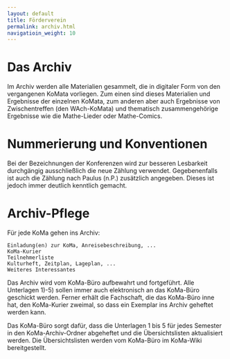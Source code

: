 ```yaml
---
layout: default
title: Förderverein
permalink: archiv.html
navigatioin_weight: 10
---
```

# Das Archiv

Im Archiv werden alle Materialien gesammelt, die in digitaler Form von den vergangenen KoMata vorliegen. Zum einen sind dieses Materialien und Ergebnisse der einzelnen KoMata, zum anderen aber auch Ergebnisse von Zwischentreffen (den WAch-KoMata) und thematisch zusammengehörige Ergebnisse wie die Mathe-Lieder oder Mathe-Comics.
# Nummerierung und Konventionen

Bei der Bezeichnungen der Konferenzen wird zur besseren Lesbarkeit durchgängig ausschließlich die neue Zählung verwendet. Gegebenenfalls ist auch die Zählung nach Paulus (n.P.) zusätzlich angegeben. Dieses ist jedoch immer deutlich kenntlich gemacht.
# Archiv-Pflege

Für jede KoMa gehen ins Archiv:

    Einladung(en) zur KoMa, Anreisebeschreibung, ...
    KoMa-Kurier
    Teilnehmerliste
    Kulturheft, Zeitplan, Lageplan, ...
    Weiteres Interessantes

Das Archiv wird vom KoMa-Büro aufbewahrt und fortgeführt. Alle Unterlagen
1)-5) sollen immer auch elektronisch an das KoMa-Büro geschickt werden. Ferner erhält die Fachschaft, die das KoMa-Büro inne hat, den KoMa-Kurier zweimal, so dass ein Exemplar ins Archiv geheftet werden kann.

Das KoMa-Büro sorgt dafür, dass die Unterlagen 1 bis 5 für jedes Semester in den KoMa-Archiv-Ordner abgeheftet und die Übersichtslisten aktualisiert werden. Die Übersichtslisten werden vom KoMa-Büro im KoMa-Wiki bereitgestellt.
